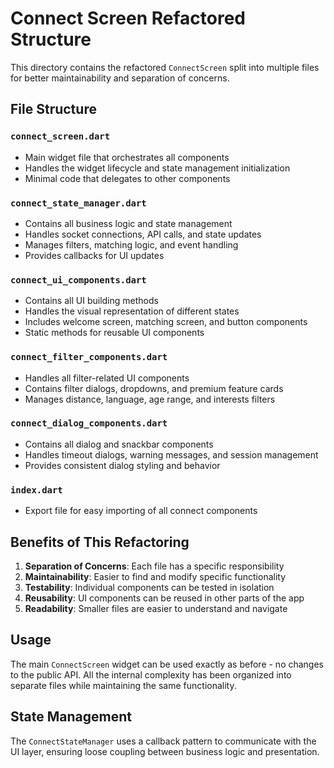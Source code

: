 # Connect Screen Refactored Structure

This directory contains the refactored `ConnectScreen` split into multiple files for better maintainability and separation of concerns.

## File Structure

### `connect_screen.dart`
- Main widget file that orchestrates all components
- Handles the widget lifecycle and state management initialization
- Minimal code that delegates to other components

### `connect_state_manager.dart`
- Contains all business logic and state management
- Handles socket connections, API calls, and state updates
- Manages filters, matching logic, and event handling
- Provides callbacks for UI updates

### `connect_ui_components.dart`
- Contains all UI building methods
- Handles the visual representation of different states
- Includes welcome screen, matching screen, and button components
- Static methods for reusable UI components

### `connect_filter_components.dart`
- Handles all filter-related UI components
- Contains filter dialogs, dropdowns, and premium feature cards
- Manages distance, language, age range, and interests filters

### `connect_dialog_components.dart`
- Contains all dialog and snackbar components
- Handles timeout dialogs, warning messages, and session management
- Provides consistent dialog styling and behavior

### `index.dart`
- Export file for easy importing of all connect components

## Benefits of This Refactoring

1. **Separation of Concerns**: Each file has a specific responsibility
2. **Maintainability**: Easier to find and modify specific functionality
3. **Testability**: Individual components can be tested in isolation
4. **Reusability**: UI components can be reused in other parts of the app
5. **Readability**: Smaller files are easier to understand and navigate

## Usage

The main `ConnectScreen` widget can be used exactly as before - no changes to the public API. All the internal complexity has been organized into separate files while maintaining the same functionality.

## State Management

The `ConnectStateManager` uses a callback pattern to communicate with the UI layer, ensuring loose coupling between business logic and presentation. 